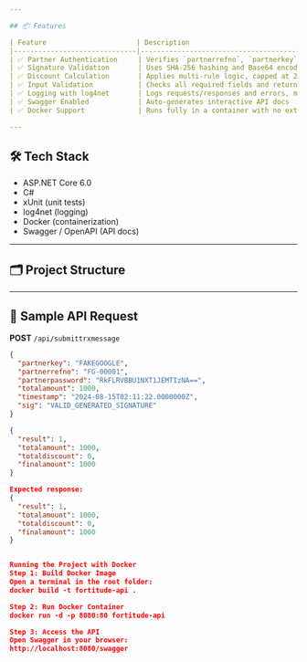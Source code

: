 ```yaml
---

## 📦 Features

| Feature                      | Description                                                   |
|------------------------------|---------------------------------------------------------------|
| ✅ Partner Authentication     | Verifies `partnerrefno`, `partnerkey`, and base64 password     |
| ✅ Signature Validation       | Uses SHA-256 hashing and Base64 encoding for request signing   |
| ✅ Discount Calculation       | Applies multi-rule logic, capped at 20%                        |
| ✅ Input Validation           | Checks all required fields and returns clear error messages    |
| ✅ Logging with log4net       | Logs requests/responses and errors, masks sensitive data        |
| ✅ Swagger Enabled            | Auto-generates interactive API docs                            |
| ✅ Docker Support             | Runs fully in a container with no external dependencies         |

---
```


## 🛠 Tech Stack

- ASP.NET Core 6.0
- C#
- xUnit (unit tests)
- log4net (logging)
- Docker (containerization)
- Swagger / OpenAPI (API docs)

---

## 🗂 Project Structure

---

## 🧪 Sample API Request

**POST** `/api/submittrxmessage`

```json
{
  "partnerkey": "FAKEGOOGLE",
  "partnerrefno": "FG-00001",
  "partnerpassword": "RkFLRVBBU1NXT1JEMTIzNA==",
  "totalamount": 1000,
  "timestamp": "2024-08-15T02:11:22.0000000Z",
  "sig": "VALID_GENERATED_SIGNATURE"
}

{
  "result": 1,
  "totalamount": 1000,
  "totaldiscount": 0,
  "finalamount": 1000
}

Expected response:
{
  "result": 1,
  "totalamount": 1000,
  "totaldiscount": 0,
  "finalamount": 1000
}


Running the Project with Docker
Step 1: Build Docker Image
Open a terminal in the root folder:
docker build -t fortitude-api .

Step 2: Run Docker Container
docker run -d -p 8080:80 fortitude-api

Step 3: Access the API
Open Swagger in your browser:
http://localhost:8080/swagger
